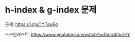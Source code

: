 # h-index & g-index 문제

문제: <https://j.mp/1YTswEg>

스크린캐스트: <https://www.youtube.com/watch?v=Dacr4fhu1EY>
